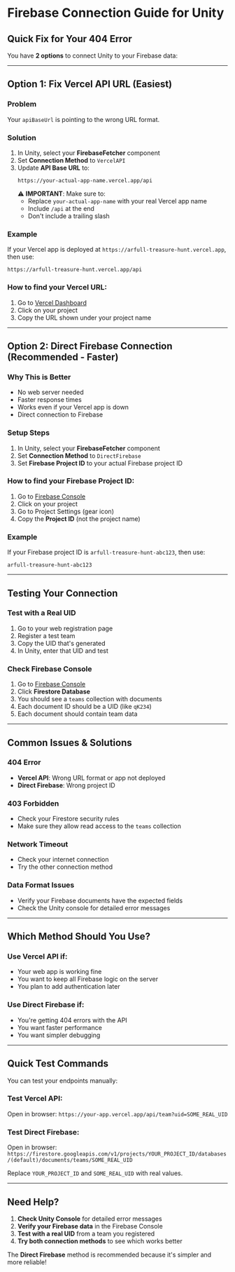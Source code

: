 # Firebase Connection Guide for Unity

## Quick Fix for Your 404 Error

You have **2 options** to connect Unity to your Firebase data:

---

## Option 1: Fix Vercel API URL (Easiest)

### Problem
Your `apiBaseUrl` is pointing to the wrong URL format.

### Solution
1. In Unity, select your **FirebaseFetcher** component
2. Set **Connection Method** to `VercelAPI`
3. Update **API Base URL** to:
   ```
   https://your-actual-app-name.vercel.app/api
   ```
   ⚠️ **IMPORTANT**: Make sure to:
   - Replace `your-actual-app-name` with your real Vercel app name
   - Include `/api` at the end
   - Don't include a trailing slash

### Example
If your Vercel app is deployed at `https://arfull-treasure-hunt.vercel.app`, then use:
```
https://arfull-treasure-hunt.vercel.app/api
```

### How to find your Vercel URL:
1. Go to [Vercel Dashboard](https://vercel.com/dashboard)
2. Click on your project
3. Copy the URL shown under your project name

---

## Option 2: Direct Firebase Connection (Recommended - Faster)

### Why This is Better
- No web server needed
- Faster response times
- Works even if your Vercel app is down
- Direct connection to Firebase

### Setup Steps
1. In Unity, select your **FirebaseFetcher** component
2. Set **Connection Method** to `DirectFirebase`
3. Set **Firebase Project ID** to your actual Firebase project ID

### How to find your Firebase Project ID:
1. Go to [Firebase Console](https://console.firebase.google.com)
2. Click on your project
3. Go to Project Settings (gear icon)
4. Copy the **Project ID** (not the project name)

### Example
If your Firebase project ID is `arfull-treasure-hunt-abc123`, then use:
```
arfull-treasure-hunt-abc123
```

---

## Testing Your Connection

### Test with a Real UID
1. Go to your web registration page
2. Register a test team
3. Copy the UID that's generated
4. In Unity, enter that UID and test

### Check Firebase Console
1. Go to [Firebase Console](https://console.firebase.google.com)
2. Click **Firestore Database**
3. You should see a `teams` collection with documents
4. Each document ID should be a UID (like `qK234`)
5. Each document should contain team data

---

## Common Issues & Solutions

### 404 Error
- **Vercel API**: Wrong URL format or app not deployed
- **Direct Firebase**: Wrong project ID

### 403 Forbidden
- Check your Firestore security rules
- Make sure they allow read access to the `teams` collection

### Network Timeout
- Check your internet connection
- Try the other connection method

### Data Format Issues
- Verify your Firebase documents have the expected fields
- Check the Unity console for detailed error messages

---

## Which Method Should You Use?

### Use **Vercel API** if:
- Your web app is working fine
- You want to keep all Firebase logic on the server
- You plan to add authentication later

### Use **Direct Firebase** if:
- You're getting 404 errors with the API
- You want faster performance
- You want simpler debugging

---

## Quick Test Commands

You can test your endpoints manually:

### Test Vercel API:
Open in browser: `https://your-app.vercel.app/api/team?uid=SOME_REAL_UID`

### Test Direct Firebase:
Open in browser: `https://firestore.googleapis.com/v1/projects/YOUR_PROJECT_ID/databases/(default)/documents/teams/SOME_REAL_UID`

Replace `YOUR_PROJECT_ID` and `SOME_REAL_UID` with real values.

---

## Need Help?

1. **Check Unity Console** for detailed error messages
2. **Verify your Firebase data** in the Firebase Console
3. **Test with a real UID** from a team you registered
4. **Try both connection methods** to see which works better

The **Direct Firebase** method is recommended because it's simpler and more reliable!